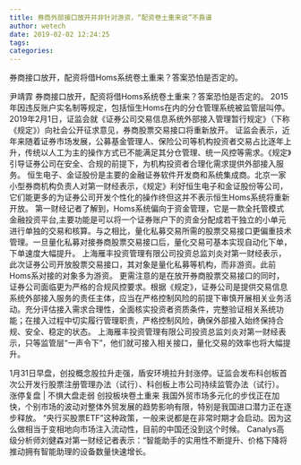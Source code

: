 ```yaml
---
title: 券商外部接口放开并非针对游资，“配资卷土重来说”不靠谱
author: wetech
date: 2019-02-02 12:24:25
tags: 
categories: 
---
```

券商接口放开，配资将借Homs系统卷土重来？答案恐怕是否定的。
<!-- more -->
尹靖霏
券商接口放开，配资将借Homs系统卷土重来？答案恐怕是否定的。
2015年因违反账户实名制等规定，包括恒生Homs在内的分仓管理系统被监管层叫停。2019年2月1日，证监会就《证券公司交易信息系统外部接入管理暂行规定》（下称《规定》）向社会公开征求意见，券商股票交易接口将重新放开。
证监会表示，近年来随着证券市场发展，公募基金管理人、保险公司等机构投资者交易占比逐年上升，传统以人工为主的操作方式已不能满足其分仓管理、统一风控等需求。《规定》引导证券公司在安全、合规的前提下，为机构投资者合理化需求提供外部接入服务。
恒生电子、金证股份是主要的金融证券软件开发商和系统集成商。北京一家小型券商机构负责人对第一财经表示，《规定》利好恒生电子和金证股份等公司，它们能更多的为证券公司开发个性化的操作终但这并不表示恒生Homs系统将重新开放。
第一财经记者了解到，Homs系统偏向于资金管理，它是一款全托管模式金融投资平台,主要功能是可以将一个证券账户下的资金分配成若干独立的小单元进行单独的交易和核算。与之相比，量化私募交易所需的股票交易接口更偏重技术管理。一旦量化私募对接券商股票交易接口后，量化交易可基本实现自动化下单，下单速度大幅提升。
上海雁丰投资管理有限公司投资总监刘炎对第一财经表示，此次证券公司开放股票交易接口，其对象是量化私募等机构，而非游资。此前Homs系对接的对象多为游资。
更需注意的是在放开券商股票交易接口的同时，证券公司面临更为严格的合规风控要求。根据《规定》，证券公司是提供交易信息系统外部接入服务的责任主体，应当在严格控制风险的前提下审慎开展相关业务活动。充分评估接入需求合理性，全面核实投资者资质条件，完整验证相关系统功能；在接入过程中切实履行管理职责，严格控制风险，确保外部接入始终保持合规、安全、稳定的状态。
上海雁丰投资管理有限公司投资总监刘炎对第一财经表示，只等监管层“一声令下”，他们就可接入相关接口，量化交易的效率也将大幅提升。
 
 
1月31日早盘，创投概念股拉升走强，盾安环境拉升封涨停。证监会发布科创板首次公开发行股票注册管理办法（试行）、科创板上市公司持续监管办法（试行）。
涨停复盘 | 不惧大盘走弱 创投板块卷土重来
我国外贸市场多元化的步伐正在加快，个别市场的波动对整体外贸发展的趋势影响有限，特别是我国进口潜力正在逐步释放。
“央行买股票ETF”这种政策，一般来说都是在非常时期才会启动。因为这么做相当于变相地向市场注入流动性，目前的中国还没到这个时候。
Canalys高级分析师刘健森对第一财经记者表示：“智能助手的实用性不断提升、价格下降将推动拥有智能助理的设备数量快速增长。
